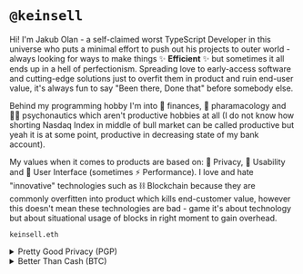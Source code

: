 # `@keinsell`

Hi! I'm Jakub Olan - a self-claimed worst TypeScript Developer in this universe who puts a minimal effort to push out his projects to outer world - always looking for ways to make things ✨ **Efficient** ✨ but sometimes it all ends up in a hell of perfectionism. Spreading love to early-access software and cutting-edge solutions just to overfit them in product and ruin end-user value, it's always fun to say "Been there, Done that" before somebody else.

Behind my programming hobby I'm into 🏦 finances, 🧬 pharamacology and 👨‍🚀 psychonautics which aren't productive hobbies at all (I do not know how shorting Nasdaq Index in middle of bull market can be called productive but yeah it is at some point, productive in decreasing state of my bank account).

My values when it comes to products are based on: 🔏 Privacy, 👤 Usability and 🎨 User Interface (sometimes ⚡ Performance). I love and hate "innovative" technologies such as ⛓️ Blockchain because they are commonly overfitten into product which kills end-customer value, however this doesn't mean these technologies are bad - game it's about technology but about situational usage of blocks in right moment to gain overhead.

```
keinsell.eth
```

<details>
  <summary>Pretty Good Privacy (PGP)</summary>
  
```
-----BEGIN PGP PUBLIC KEY BLOCK-----
Version: Keybase Go 5.9.2 (darwin)
Comment: Jay's Public Key

mQINBGIeShcBEADtF3agwyP2/DrsoP+5iE7wOobtHhCzB/UZKWmfE9GYmru0Jh3F
EjyVHXB5zfWcpxa/qu1jAdAhQIKq+kUXCKMf/HnpdOWLiBdHiKItwyEDA/QU0qy5
yC9Sj58dsY7cBCcK5NzWoMEABcG6hKofPfoj0Yw6sjm8oL5aEK10twB2OGS6xQ3P
wgwzF8yifY/p3YONhI8yVy2vaSS9bc2Sj7qjPQ75jZp4Zj7wTJjWaQ8UdsIstkkJ
IQPZGJ2W9XS7a0/1c9uPEyGVZdeFhi5eSXqJ5NKFmf/WjsthcmTTfZP9UyMpUYAB
LEM9sWuLioNDKYRIQ2dGPkI2/28CGIvDZudXMQgmnexrp4E8vF0UgjzyqVSY3WJk
37N2cMKqgflIOpG233EQXlmIIjUcRCtPkscCHJejvVq7KpiX5udljNCjkV1w6Orj
CWOqTi4zYfbZP6SJnk4qy+7r2EnRbBzMRW5nLmHUoQVEQA6ZYKs5IVCax7gy8WJH
ZtpuH5bzVn6JPmZZF3gOvco+hc0U8xQspn0YsNuV+/z/8yVLbYtB9+2cHv5vIwbQ
gBJknqwnD3Uu/iNfgPjS96QgiXIo20g0UhC3S34gl+veEUU47ttX88CQT5ZeOrWI
nMzbh4qP45uqD0UTSUxENi1iaElJplhWNF/H5FU4cXl3MZ/qKIPGGpN55QARAQAB
tB5KYXkgV2hpdGV3b29kIDxrZWluc2VsbEBwbS5tZT6JAjgEEwEIACwFAmIeShcJ
EMMUUTksTnQMAhsDBQkeEzgAAhkBBAsHCQMFFQgKAgMEFgABAgAAf4oP/i8w/fDp
tJy4fjElt2IjJWZmelbB+GrXK0tRAtopyhRlP80vXitUCTzCTHqXizVpz248xyFJ
tgFHtFaaGd/xeg7yNSdfNx1xpW9M3aHDqdflghrTq9obH54XyfBkpeAmPXtPa4uD
GLOhz7f/3+71xFM57o8NGY8SLPT91ncVMkifEhljXy3zfqXiL8fuaYOAQLirVhjP
jMAlweTyyCIJsJ8u0tL29/GpDPWFZZvfiZLLMirYYe5w1UZm9UKlJaMeaNyHugJ4
5HwD28pYacWTyInyMPGaimy4CL9YVRSo+Al+uixl+kO6KM6prGDHs5g8N0zC3/B0
MFA2ZffG5bcF8Dn2BHsnp2jK4bS8ErOL7mwdii5sDHXq882SCXsYZs2gKFGKXtrK
kgs2bV2bOAoqdI273PyzZBsTsOx3mvfLwYyH8D3v7DjJNPkhtlU2fqJ/svN4Yzib
Vm4OGry5gacEj8DygMj4+Pd7B1qbmZo6FTX9+f7kepXrxGf7gMS/1eWFQ+mXUGUv
NRZZBPHFi82Mt4lib7vDLEoKAUX+MBMgMi3rr9CRIJGPgLnClIhQ+NrKcABSOSaQ
nknBuj9VqszEReKmegGqEemrYy98XhxqjXHRQVp3iVAy8EUxzRrCyHol08GaydVJ
R7DfMxr/IfMXlPUkxFZmdq1dAF916kHdWjmLuQINBGIeShcBEAC0xNN3S2F1KXGe
0KtvNrwHmC7jtMjOWq9I53cTSP6xV+a86fU9GajaASQJ7ioov95m+OGx10+XP1If
tVUc5z22E1YRrI4cGX6GoiL/fsek5qjIjR/ZngK0xvLZv7ZOzV8xJYVoLRcyjbsW
CmOxTRSAUwH/JRwaVt58SiwcHlKh9WDQVgktyKSlb3/LDeJhgu3p50b1C6P/76Y7
8HGxekaRTp1Fpr0DRTXRKDc/GZ4X220e229HI9ghGr9Q8chJi96AQH43Rb04eOHj
tTEjmyN3n9Be33dTttINHs8maaegY7BEO5rabzUNaaN3gJr5jgKjn/gyhYYNaaE6
byuHcMrQ3QRynJF/J1A5aMiUK4hKZtPPCe1VHN3dmtYlfcBXsIMN3IcLcP1prE0k
GlfkliGbh6pLSDh3DYlzRuu5C2Y6xPokyTikF4F5KAGxh4WuWGkHupnWuLcx3wcM
IwMob0CRMTWjLBoWVumty+gxMIbtIABI7JOsFT6V/GlIvh8alI1FdnUbbrORK4wf
Bgku8DLPJvJlzOfuF3qlmx9wjr2nLxLJ0T6u/y8qyt7Hr8Nvhy/4Xk9JyEL2saFX
99yT0YabHFRs8wFn9wuhEdjyui0Ki2naiZid2o0Gdmj1ss2RU4F7rcCwCnwCWdpY
aPUPX2iIa5qhZtJUUhTQMUBe5QnImwARAQABiQI1BBgBCAApBQJiHkoXCRDDFFE5
LE50DAIbDAUJHhM4AAQLBwkDBRUICgIDBBYAAQIAAEU2D/wNtsXiuRBw/9aZZDkH
yfqDl2JfvgSz+n7asl6uaF1YY6h9vRhtmxNY+eA/T7etLRFbkRopMcLxfoSUDjLJ
TEFQdX6My9CKuw69KbTDun6//NV/1r9UxbhcYswi4UwpIZQTT6ZjTnPl221Bt5iG
2fdHJ3RT8VVDF4joE4Y5UmCcW9M/IQFjGoNoUZy8K9TYoU5aXoGVlznHyB+yczQm
vO29uLYDz8GgiIvz93Gxlf43Qk0enDQF+ACydMKnYQJhQCmX9i+hhY6r/xCI3bxc
8yuP1B7SU3wCbvFd5CmLZev27haDY3Gw3r2ZLwhU9Rm4XGm8VtHZ6L23pNSrQWnX
qHNQR7h5BDZ3cquVeK39wQKPkeFFX65kcPjaKAWvWEFIzdxRr32qsi0IU7kZIi88
yFO0uARXq/Zx3mWf9DkpJ6fWubmzApTObV0dxbBqFhRasiqxwZQ6db/laZFYEYQO
VWyPalWv4hhFUEs93w6prDGyBQuhUIfgbnotHx8XhNcIMNxlPXQ19ntf0+Rz+Y7N
/dRAMS5e7E7goY5tU8lNhwbb3RKp8C7A9rBHDVzPEozvqQwIDthRZl01SpjatIJH
7gLbzPJf9gU7OsFuNh9JVh9vIMPq5rPp0zKZVdgVkffWpMdMJMsGLTWh3zlIbOJs
sCZWBlXgcnF3y4qfpcGd67zWCw==
=MvUH
-----END PGP PUBLIC KEY BLOCK-----
```
  
</details>

<details>
  <summary>Better Than Cash (BTC)</summary>
  
```
bc1qe8wruj9l6arf3r6zzf4x7z03a7jm53u4r883cd
```
  
</details>
  

